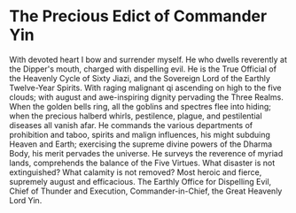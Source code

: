 # The Precious Edict of Commander Yin

With devoted heart I bow and surrender myself. He who dwells reverently at the Dipper's mouth, charged with dispelling evil. He is the True Official of the Heavenly Cycle of Sixty Jiazi, and the Sovereign Lord of the Earthly Twelve-Year Spirits. With raging malignant qi ascending on high to the five clouds; with august and awe-inspiring dignity pervading the Three Realms. When the golden bells ring, all the goblins and spectres flee into hiding; when the precious halberd whirls, pestilence, plague, and pestilential diseases all vanish afar. He commands the various departments of prohibition and taboo, spirits and malign influences, his might subduing Heaven and Earth; exercising the supreme divine powers of the Dharma Body, his merit pervades the universe. He surveys the reverence of myriad lands, comprehends the balance of the Five Virtues. What disaster is not extinguished? What calamity is not removed? Most heroic and fierce, supremely august and efficacious. The Earthly Office for Dispelling Evil, Chief of Thunder and Execution, Commander-in-Chief, the Great Heavenly Lord Yin.
